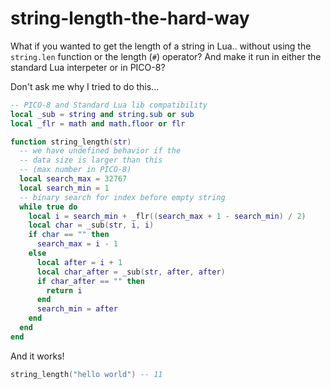 # string-length-the-hard-way
What if you wanted to get the length of a string in Lua.. without using the `string.len` function or the length (`#`) operator? And make it run in either the standard Lua interpeter or in PICO-8?

Don't ask me why I tried to do this...

```lua
-- PICO-8 and Standard Lua lib compatibility
local _sub = string and string.sub or sub
local _flr = math and math.floor or flr

function string_length(str)
  -- we have undefined behavior if the
  -- data size is larger than this
  -- (max number in PICO-8)
  local search_max = 32767
  local search_min = 1
  -- binary search for index before empty string
  while true do
    local i = search_min + _flr((search_max + 1 - search_min) / 2)
    local char = _sub(str, i, i)
    if char == "" then
      search_max = i - 1
    else
      local after = i + 1
      local char_after = _sub(str, after, after)
      if char_after == "" then
        return i
      end
      search_min = after
    end
  end
end
```

And it works!

```lua
string_length("hello world") -- 11
```
